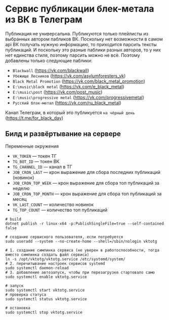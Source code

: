 ﻿# Сервис публикации блек-метала из ВК в Телеграм

Публикация не универсальна. Публикуются только плейлисты из выбранных автором пабликов ВК. Поскольку нет возможности в
самом api ВК получать нужную информацию, то приходится парсить тексты публикаций. И поскольку это разные паблики разных
авторов, то у них нет единства стиля, поэтому парсить можно не всё. Поэтому добавлены только следующие паблики:

- `Blackwall` (https://vk.com/blackwall)
- `Убежище Лесников` (https://vk.com/asylumforesters_vk)
- `Black Metal Promotion` (https://vk.com/black_metal_promotion)
- `E:\music\black metal` (https://vk.com/e_black_metal)
- `E:\music\post` (https://vk.com/post_music)
- `E:\music\progressive metal` (https://vk.com/progressivemetal)
- `Русский блэк-метал` (https://vk.com/ru_black_metal)

Канал Телеграм, в который это публикуется `на чёрный день` (https://t.me/for_black_day)

## Билд и развёртывание на сервере

Переменные окружения

- `VK_TOKEN` — токен ТГ
- `TG_BOT_ID` — токен ВК
- `TG_CHANNEL_ID` — канал в ТГ
- `JOB_CRON_LAST` — крон выражение для сбора последних публикаций (новинок)
- `JOB_CRON_TOP_WEEK` — крон выражение для сбора топ публикаций за неделю
- `JOB_CRON_TOP_MONTH` — крон выражение для сбора топ публикаций за месяц
- `VK_LAST_COUNT` — количество новинок
- `TG_TOP_COUNT` — количество топ публикаций

```shell
# build
dotnet publish -r linux-x64 -p:PublishSingleFile=true --self-contained false

# создание сервисного пользователя, если потребуется
sudo useradd --system --no-create-home --shell=/sbin/nologin vktotg

# 1. создание симлинка сервиса (не уверен в работоспособности, тогда вместо симлинка создать файл сервиса)
ln -s /opt/vktotg/vktotg.service /etc/systemd/system/
# 2. перечитывание настроек сервисов systemd
sudo systemctl daemon-reload
# 3. добавление автозапуск, чтобы при перезагрузке стартовало само
sudo systemctl enable vktotg.service

# запуск
sudo systemctl start vktotg.service
# проверка статуса
sudo systemctl status vktotg.service

# остановка
sudo systemctl stop vktotg.service
```

